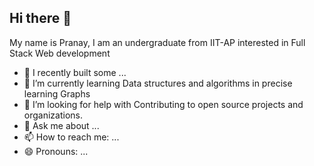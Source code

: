 ## Hi there 👋
My name is Pranay, I am an undergraduate from IIT-AP interested in Full Stack Web development
- 🔭 I recently built some ...
- 🌱 I’m currently learning Data structures and algorithms in precise learning Graphs
- 🤔 I’m looking for help with Contributing to open source projects and organizations.
- 💬 Ask me about ...
- 📫 How to reach me: ...
- 😄 Pronouns: ...

<!--
**pranay-sankar-muppanenei/pranay-sankar-muppanenei** is a ✨ _special_ ✨ repository because its `README.md` (this file) appears on your GitHub profile.

Here are some ideas to get you started:

- 🔭 I’m currently working on ...
- 🌱 I’m currently learning ...
- 👯 I’m looking to collaborate on ...
- 🤔 I’m looking for help with ...
- 💬 Ask me about ...
- 📫 How to reach me: ...
- 😄 Pronouns: ...
- ⚡ Fun fact: ...
-->
